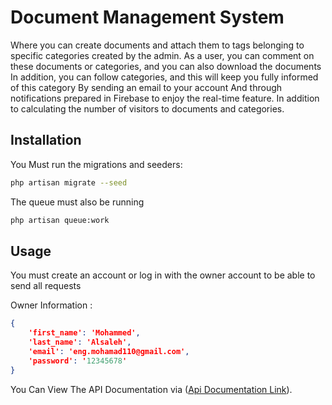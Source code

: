 # Document Management System
Where you can create documents and attach them to tags belonging to specific categories created by the admin.
As a user, you can comment on these documents or categories, and you can also download the documents
In addition, you can follow categories, and this will keep you fully informed of this category
By sending an email to your account
And through notifications prepared in Firebase to enjoy the real-time feature.
In addition to calculating the number of visitors to documents and categories.


## Installation

You Must run the migrations and seeders:
```bash
php artisan migrate --seed
```
The queue must also be running
```bash
php artisan queue:work
```

## Usage

You must create an account or log in with the owner account to be able to send all requests


Owner Information :
```json
{
    'first_name': 'Mohammed',
    'last_name': 'Alsaleh',
    'email': 'eng.mohamad110@gmail.com',
    'password': '12345678'
}
```

You Can View The API Documentation via ([Api Documentation Link]()).

